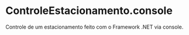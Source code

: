 # ControleEstacionamento.console
Controle de um estacionamento feito com o Framework .NET via console.
